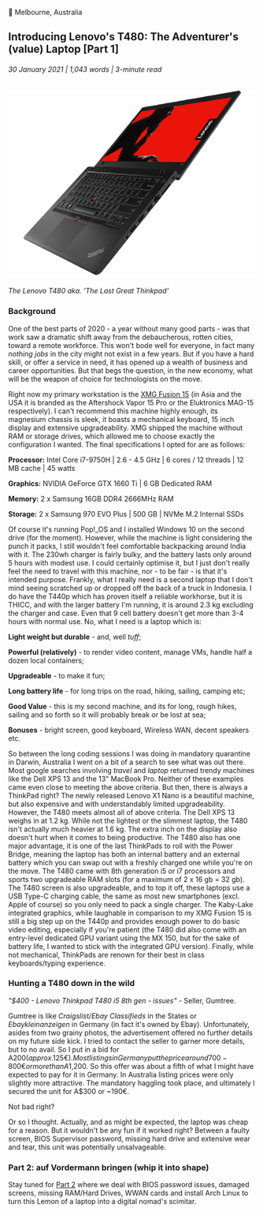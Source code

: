 <article>

📍 Melbourne, Australia

# Introducing Lenovo's T480: The Adventurer's (value) Laptop [Part 1]

###### 30 January 2021 | 1,043 words | 3-minute read

![Lenovo T480](/static/adventure_laptop_001.png)

_The Lenovo T480 aka. 'The Last Great Thinkpad'_

### Background

One of the best parts of 2020 - a year without many good parts - was that work saw a dramatic shift away from the debaucherous, rotten cities, toward a remote workforce. This won't bode well for everyone, in fact many _nothing jobs_ in the city might not exist in a few years. But if you have a hard skill, or offer a service in need, it has opened up a wealth of business and career opportunities. But that begs the question, in the new economy, what will be the weapon of choice for technologists on the move.

Right now my primary workstation is the [XMG Fusion 15](https://bestware.com/en/xmg-fusion-15.html) (in Asia and the USA it is branded as the Aftershock Vapor 15 Pro or the Eluktronics MAG-15 respectively). I can't recommend this machine highly enough, its magnesium chassis is sleek, it boasts a mechanical keyboard, 15 inch display and extensive upgradeability. XMG shipped the machine without RAM or storage drives, which allowed me to choose exactly the configuration I wanted. The final specifications I opted for are as follows:

**Processor:** Intel Core i7-9750H | 2.6 - 4.5 GHz | 6 cores / 12 threads | 12 MB cache | 45 watts

**Graphics:** NVIDIA GeForce GTX 1660 Ti | 6 GB Dedicated RAM

**Memory:** 2 x Samsung 16GB DDR4 2666MHz RAM

**Storage:** 2 x Samsung 970 EVO Plus | 500 GB | NVMe M.2 Internal SSDs

Of course it's running Pop!\_OS and I installed Windows 10 on the second drive (for the moment). However, while the machine is light considering the punch it packs, I still wouldn't feel comfortable backpacking around India with it. The 230wh charger is fairly bulky, and the battery lasts only around 5 hours with modest use. I could certainly optimise it, but I just don't really feel the need to travel with this machine, nor - to be fair - is that it's intended purpose. Frankly, what I really need is a second laptop that I don't mind seeing scratched up or dropped off the back of a truck in Indonesia. I do have the T440p which has proven itself a reliable workhorse, but it is THICC, and with the larger battery I'm running, it is around 2.3 kg excluding the charger and case. Even that 9 cell battery doesn't get more than 3-4 hours with normal use. No, what I need is a laptop which is:

**Light weight but durable** - and, well _tuff_;

**Powerful (relatively)** - to render video content, manage VMs, handle half a dozen local containers;

**Upgradeable** - to make it fun;

**Long battery life** - for long trips on the road, hiking, sailing, camping etc;

**Good Value** - this is my second machine, and its for long, rough hikes, sailing and so forth so it will probably break or be lost at sea;

**Bonuses** - bright screen, good keyboard, Wireless WAN, decent speakers etc.

So between the long coding sessions I was doing in mandatory quarantine in Darwin, Australia I went on a bit of a search to see what was out there. Most google searches involving _travel_ and _laptop_ returned trendy machines like the Dell XPS 13 and the 13" MacBook Pro. Neither of these examples came even close to meeting the above criteria. But then, there is always a ThinkPad right? The newly released Lenovo X1 Nano is a beautiful machine, but also expensive and with understandably limited upgradeability. However, the T480 meets almost all of above criteria. The Dell XPS 13 weighs in at 1.2 kg. While not the lightest or the slimmest laptop, the T480 isn't actually much heavier at 1.6 kg. The extra inch on the display also doesn't hurt when it comes to being productive. The T480 also has one major advantage, it is one of the last ThinkPads to roll with the Power Bridge, meaning the laptop has both an internal battery and an external battery which you can swap out with a freshly charged one while you're on the move. The T480 came with 8th generation i5 or i7 processors and sports two upgradeable RAM slots (for a maximum of 2 x 16 gb = 32 gb). The T480 screen is also upgradeable, and to top it off, these laptops use a USB Type-C charging cable, the same as most new smartphones (excl. Apple of course) so you only need to pack a single charger. The Kaby-Lake integrated graphics, while laughable in comparison to my XMG Fusion 15 is still a big step up on the T440p and provides enough power to do basic video editing, especially if you're patient (the T480 did also come with an entry-level dedicated GPU variant using the MX 150, but for the sake of battery life, I wanted to stick with the integrated GPU version). Finally, while not mechanical, ThinkPads are renown for their best in class keyboards/typing experience.

### Hunting a T480 down in the wild

_"$400 - Lenovo Thinkpad T480 i5 8th gen - issues"_ - Seller, Gumtree.

Gumtree is like _Craigslist/Ebay Classifieds_ in the States or _Ebaykleinanzeigen_ in Germany (in fact it's owned by Ebay). Unfortunately, asides from two grainy photos, the advertisement offered no further details on my future side kick. I tried to contact the seller to garner more details, but to no avail. So I put in a bid for A$200 (approx. 125€). Most listings in Germany put the price around 700-800€ or more than A$1,200. So this offer was about a fifth of what I might have expected to pay for it in Germany. In Australia listing prices were only slightly more attractive. The mandatory haggling took place, and ultimately I secured the unit for A$300 or ~190€.

Not bad right?

Or so I thought. Actually, and as might be expected, the laptop was cheap for a reason. But it wouldn't be any fun if it worked right? Between a faulty screen, BIOS Supervisor password, missing hard drive and extensive wear and tear, this unit was potentially unsalvageable.

### Part 2: auf Vordermann bringen (whip it into shape)

Stay tuned for [Part 2](/writing/adventure_laptop_002.html) where we deal with BIOS password issues, damaged screens, missing RAM/Hard Drives, WWAN cards and install Arch Linux to turn this Lemon of a laptop into a digital nomad's scimitar.

</article>
